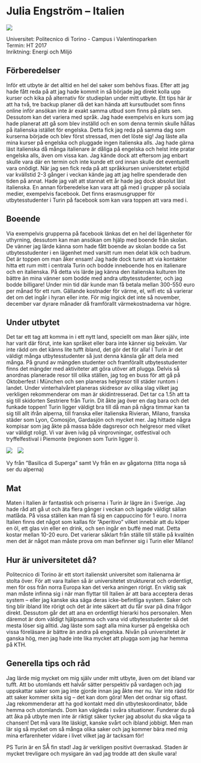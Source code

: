 # Julia Engström – Italien

<img src="../../media/reseberattelser/julia-engström-italien-uni.jpg" class="rese-top">

Universitet: Politecnico di Torino - Campus i Valentinoparken  
Termin: HT 2017  
Inriktning: Energi och Miljö

## Förberedelser

Inför ett utbyte är det alltid en hel del saker som behövs fixas. Efter att jag hade fått reda på att jag hade kommit in så började jag direkt kolla upp kurser och kika på alternativ för studieplan under mitt utbyte. Ett tips här är att ha två, tre backup planer då det kan hända att kursutbudet som finns online inför ansökan inte är exakt samma utbud som finns på plats sen. Dessutom kan det variera med språk. Jag hade exempelvis en kurs som jag hade planerat att gå som blev inställd och en som denna termin skulle hållas på italienska istället för engelska. Detta fick jag reda på samma dag som kurserna började och blev först stressad, men det löste sig! Jag läste alla mina kurser på engelska och pluggade ingen italienska alls. Jag hade gärna läst italienska då många italienare är dåliga på engelska och helst inte pratar engelska alls, även om vissa kan. Jag kände dock att eftersom jag enbart skulle vara där en termin och inte kunde ett ord innan skulle det eventuellt vara onödigt. När jag sen fick reda på att språkkursen universitetet erbjöd var kvällstid 2-3 gånger i veckan kände jag att jag hellre spenderade den tiden på annat. Hade jag valt att stannat ett år hade jag dock absolut läst italienska. En annan förberedelse kan vara att gå med i grupper på sociala medier, exempelvis facebook. Det finns erasmusgrupper för utbytesstudenter i Turin på facebook som kan vara toppen att vara med i.

## Boeende

Via exempelvis grupperna på facebook länkas det en hel del lägenheter för uthyrning, dessutom kan man ansökan om hjälp med boende från skolan. De vänner jag lärde känna som hade fått boende av skolan bodde ca 5st utbytesstudenter i en lägenhet med varsitt rum men delat kök och badrum. Det är toppen om man åker ensam! Jag hade dock turen att via kontakter hitta ett rum mitt i centrala Turin och bodde inneboende hos en italienare och en italienska. På detta vis lärde jag känna den italienska kulturen lite bättre än mina vänner som bodde med andra utbytesstudenter, och jag bodde billigare! Under min tid där kunde man få betala mellan 300-550 euro per månad för ett rum. Gällande kostnader för värme, el, wifi etc så varierar det om det ingår i hyran eller inte. För mig ingick det inte så november, december var dyrare månader då framförallt värmekostnaderna var högre.

## Under utbytet

Det tar ett tag att komma in i ett nytt land, speciellt om man åker själv, inte har varit där förut, inte kan språket eller bara inte känner sig bekväm. Var inte rädd om det känns lite tufft ibland, det gör det för alla! I Turin är det väldigt många utbytesstudenter så just denna känsla går att dela med många. På grund av mängden studenter och framförallt utbytesstudenter finns det mängder med aktiviteter att göra utöver att plugga. Delvis så anordnas planerade resor till olika ställen, jag tog en buss för att gå på Oktoberfest i München och sen planeras helgresor till städer runtom i landet. Under vinterhalvåret planeras skidresor av olika slag vilket jag verkligen rekommenderar om man är skidintresserad. Det tar ca 1.5h att ta sig till skidorten Sestriere från Turin. Dit åkte jag över en dag bara och det funkade toppen! Turin ligger väldigt bra till då man på några timmar kan ta sig till allt ifrån alperna, till franska eller italienska Rivieran, Milano, franska städer som Lyon, Comosjön, Gardasjön och mycket mer. Jag hittade några kompisar som jag åkte på massa både dagsresor och helgresor med vilket var väldigt roligt. Vi var även iväg på vinprovningar, ostfestival och tryffelfestival i Piemonte (regionen som Turin ligger i).

<img src="../../media/reseberattelser/julia-engström-italien-vy.jpg" style="margin-right: 2%;">
<img src="../../media/reseberattelser/julia-engström-italien-gata.jpg" style="">

Vy från ”Basilica di Superga” samt Vy från en av gågatorna (titta noga så ser du alperna)

## Mat

Maten i Italien är fantastisk och priserna i Turin är lägre än i Sverige. Jag hade råd att gå ut och äta flera gånger i veckan och lagade väldigt sällan matlåda. På vissa ställen kan man få sig en cappuccino för 1 euro. I norra Italien finns det något som kallas för ”Aperitivo” vilket innebär att du köper en öl, ett glas vin eller en drink, och sen ingår en buffé med mat. Detta kostar mellan 10-20 euro. Det varierar såklart från ställe till ställe på kvalitén men det är något man måste prova om man befinner sig i Turin eller Milano!

## Hur är universitetet då?

Politecnico di Torino är ett stort italienskt universitet som italienarna är stolta över. För att vara Italien så är universitetet strukturerat och ordentligt, men för oss från norra Europa kan det verka aningen rörigt. En viktig sak man måste infinna sig i när man flyttar till Italien är att bara acceptera deras system – eller jag kanske ska säga deras icke-befintliga system. Saker och ting blir ibland lite rörigt och det är inte säkert att du får svar på dina frågor direkt. Dessutom går det att ana en ordentligt hierarki hos personalen. Men däremot är dom väldigt hjälpsamma och vana vid utbytesstudenter så det mesta löser sig alltid. Jag läste som sagt alla mina kurser på engelska och vissa föreläsare är bättre än andra på engelska. Nivån på universitetet är ganska hög, men jag hade inte lika mycket att plugga som jag har hemma på KTH.

## Generella tips och råd

Jag lärde mig mycket om mig själv under mitt utbyte, även om det ibland var tufft. Att bo utomlands ett halvår sätter perspektiv på vardagen och jag uppskattar saker som jag inte gjorde innan jag åkte mer nu. Var inte rädd för att saker kommer skita sig – det kan dom göra! Men det ordnar sig oftast. Jag rekommenderar att ha god kontakt med din utbyteskoordinator, både hemma och utomlands. Dom kan vägleda i svåra situationer. Funderar du på att åka på utbyte men inte är riktigt säker tycker jag absolut du ska våga ta chansen! Det må vara lite läskigt, kanske svårt och ibland jobbigt. Men man lär sig så mycket om så många olika saker och jag kommer bära med mig mina erfarenheter vidare i livet vilket jag är tacksam för!

PS Turin är en SÅ fin stad! Jag är verkligen positivt överraskad. Staden är mycket trevligare och mysigare än vad jag trodde att den skulle vara!

